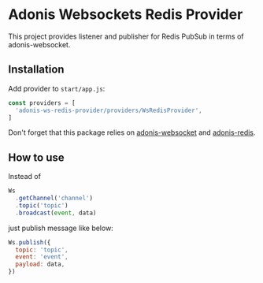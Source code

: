 # Adonis Websockets Redis Provider

This project provides listener and publisher for Redis PubSub in terms of adonis-websocket.

## Installation

Add provider to `start/app.js`:

```js
const providers = [
  'adonis-ws-redis-provider/providers/WsRedisProvider',
]
```

Don't forget that this package relies on [adonis-websocket](https://github.com/adonisjs/adonis-websocket) and [adonis-redis](https://github.com/adonisjs/adonis-redis).

## How to use

Instead of

```js
Ws
  .getChannel('channel')
  .topic('topic')
  .broadcast(event, data)
```

just publish message like below:

```js
Ws.publish({
  topic: 'topic',
  event: 'event',
  payload: data,
})
```
